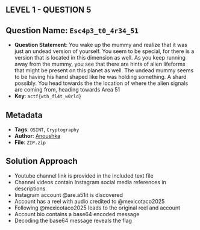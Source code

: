 ## LEVEL 1 - QUESTION 5

## Question Name: `Esc4p3_t0_4r34_51`

- **Question Statement**: You wake up the mummy and realize that it was just an undead version of yourself. You seem to be special, for there is a version that is located in this dimension as well. As you keep running away from the mummy, you see that there are hints of alien lifeforms that might be present on this planet as well. The undead mummy seems to be having his hand shaped like he was holding something. A shard possibly. You head towards the the location of where the alien signals are coming from, heading towards Area 51
- **Key**: `actf{wth_fl4t_w0rld}`

## Metadata
- **Tags**: `OSINT`, `Cryptography`
- **Author**: [Anoushka]()
- **File**: `ZIP.zip`

## Solution Approach
- Youtube channel link is provided in the included text file
- Channel videos contain Instagram social media references in descriptions
- Instagram account @are.a51it is discovered
- Account has a reel with audio credited to @mexicotaco2025
- Following @mexicotaco2025 leads to the original reel and account
- Account bio contains a base64 encoded message
- Decoding the base64 message reveals the flag

